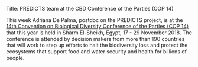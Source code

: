 Title: PREDICTS team at the CBD Conference of the Parties (COP 14)

This week Adriana De Palma, postdoc on the PREDICTS project, is at the [14th Convention on Biological Diversity Conference of the Parties (COP 14)](https://www.cop14-egypt.com/) that this year is held in Sharm El-Sheikh, Egypt, 17 - 29 November 2018. The conference is attended by decision makers from more than 190 countries that will work to step up efforts to halt the biodiversity loss and protect the ecosystems that support food and water security and health for billions of people. 